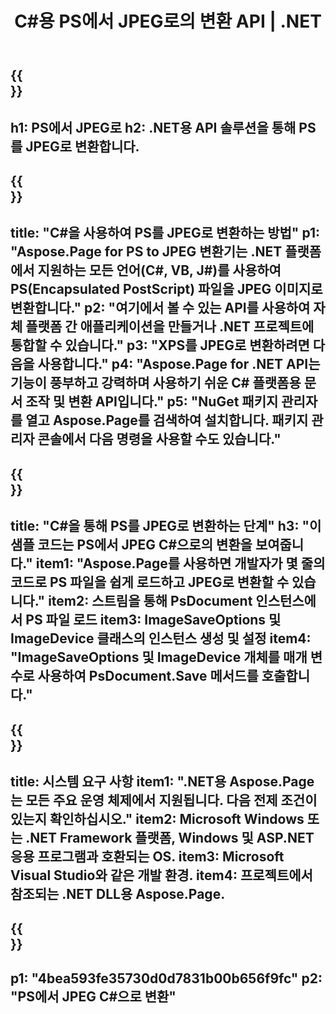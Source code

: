 ﻿---
translation: true
template: /_templates/_conversion-child-net.md
title: C#용 PS에서 JPEG로의 변환 API |  .NET
url: /net/conversion/ps-to-jpeg/
description: PS에서 JPEG C#으로 변환하기 위한 샘플 코드입니다. VB.NET, Asp.NET 또는 모든 .NET 기반 응용 프로그램 내에서 배치 PS 파일을 JPEG로 변환하는 API 예제 코드를 사용합니다.
informat: PS
outformat: JPEG
otherformats: XPS EPS
---

{{<section banner>}}
---
h1: PS에서 JPEG로
h2: .NET용 API 솔루션을 통해 PS를 JPEG로 변환합니다.
---

{{<section overview>}}
---
title: "C#을 사용하여 PS를 JPEG로 변환하는 방법"
p1: "Aspose.Page for PS to JPEG 변환기는 .NET 플랫폼에서 지원하는 모든 언어(C#, VB, J#)를 사용하여 PS(Encapsulated PostScript) 파일을 JPEG 이미지로 변환합니다."
p2: "여기에서 볼 수 있는 API를 사용하여 자체 플랫폼 간 애플리케이션을 만들거나 .NET 프로젝트에 통합할 수 있습니다."
p3: "XPS를 JPEG로 변환하려면 다음을 사용합니다."
p4: "Aspose.Page for .NET API는 기능이 풍부하고 강력하며 사용하기 쉬운 C# 플랫폼용 문서 조작 및 변환 API입니다."
p5: "NuGet 패키지 관리자를 열고 Aspose.Page를 검색하여 설치합니다. 패키지 관리자 콘솔에서 다음 명령을 사용할 수도 있습니다."
---

{{<section feature1>}}
---
title: "C#을 통해 PS를 JPEG로 변환하는 단계"
h3: "이 샘플 코드는 PS에서 JPEG C#으로의 변환을 보여줍니다."
item1: "Aspose.Page를 사용하면 개발자가 몇 줄의 코드로 PS 파일을 쉽게 로드하고 JPEG로 변환할 수 있습니다."
item2: 스트림을 통해 PsDocument 인스턴스에서 PS 파일 로드
item3: ImageSaveOptions 및 ImageDevice 클래스의 인스턴스 생성 및 설정
item4: "ImageSaveOptions 및 ImageDevice 개체를 매개 변수로 사용하여 PsDocument.Save 메서드를 호출합니다."
---

{{<section feature2>}}
---
title: 시스템 요구 사항
item1: ".NET용 Aspose.Page는 모든 주요 운영 체제에서 지원됩니다. 다음 전제 조건이 있는지 확인하십시오."
item2: Microsoft Windows 또는 .NET Framework 플랫폼, Windows 및 ASP.NET 응용 프로그램과 호환되는 OS.
item3: Microsoft Visual Studio와 같은 개발 환경.
item4: 프로젝트에서 참조되는 .NET DLL용 Aspose.Page.
---

{{<section gist>}}
---
p1: "4bea593fe35730d0d7831b00b656f9fc"
p2: "PS에서 JPEG C#으로 변환"
---
